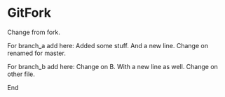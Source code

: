 # GitFork

Change from fork.

For branch_a add here:
Added some stuff.
And a new line.
Change on renamed for master.


For branch_b add here:
Change on B.
With a new line as well.
Change on other file.


End